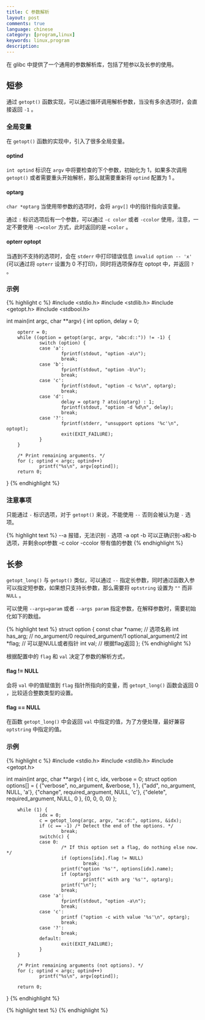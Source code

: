 ```yaml
---
title: C 参数解析
layout: post
comments: true
language: chinese
category: [program,linux]
keywords: linux,program
description:
---
```


在 glibc 中提供了一个通用的参数解析库，包括了短参以及长参的使用。

<!-- more -->

## 短参

通过 `getopt()` 函数实现，可以通过循环调用解析参数，当没有多余选项时，会直接返回 `-1` 。

### 全局变量

在 `getopt()` 函数的实现中，引入了很多全局变量。

#### optind

`int optind` 标识在 `argv` 中将要检查的下个参数，初始化为 1，如果多次调用 `getopt()` 或者需要重头开始解析，那么就需要重新将 `optind` 配置为 1 。

#### optarg

`char *optarg` 当使用带参数的选项时，会将 `argv[]` 中的指针指向该变量。

通过 `:` 标识选项后有一个参数，可以通过 `-c color` 或者 `-ccolor` 使用，注意，一定不要使用 `-c=color` 方式，此时返回的是 `=color` 。

#### opterr optopt

当遇到不支持的选项时，会在 `stderr` 中打印错误信息 `invalid option -- 'x'` (可以通过将 `opterr` 设置为 0 不打印)，同时将选项保存在 optopt 中，并返回 `?` 。

### 示例

{% highlight c %}
#include <stdio.h>
#include <stdlib.h>
#include <getopt.h>
#include <stdbool.h>

int main(int argc, char **argv)
{
        int option, delay = 0;

        opterr = 0;
        while ((option = getopt(argc, argv, "abc:d::")) != -1) {
                switch (option) {
                case 'a':
                        fprintf(stdout, "option -a\n");
                        break;
                case 'b':
                        fprintf(stdout, "option -b\n");
                        break;
                case 'c':
                        fprintf(stdout, "option -c %s\n", optarg);
                        break;
                case 'd':
                        delay = optarg ? atoi(optarg) : 1;
                        fprintf(stdout, "option -d %d\n", delay);
                        break;
                case '?':
                        fprintf(stderr, "unsupport options '%c'\n", optopt);
                        exit(EXIT_FAILURE);
                }
        }

        /* Print remaining arguments. */
        for (; optind < argc; optind++)
                printf("%s\n", argv[optind]);
        return 0;
}
{% endhighlight %}

### 注意事项

只能通过 `-` 标识选项，对于 `getopt()` 来说，不能使用 `--` 否则会被认为是 `-` 选项。

{% highlight text %}
--a               报错，无法识别 `-` 选项
-a opt -b         可以正确识别-a和-b选项，并剩余opt参数
-c color -ccolor  带有值的参数
{% endhighlight %}

## 长参

`getopt_long()` 与 `getopt()` 类似，可以通过 `--` 指定长参数，同时通过函数入参可以指定短参数，如果想只支持长参数，那么需要将 `optstring` 设置为 `""` 而非 `NULL` 。

可以使用 `--args=param` 或者 `--args param` 指定参数，在解释参数时，需要初始化如下的数组。

{% highlight text %}
struct option {
	const char *name;  // 选项名称
	int has_arg; // no_argument/0 required_argument/1 optional_argument/2
	int *flag; // 可以是NULL或者指针
	int val;   // 根据flag返回
};
{% endhighlight %}

根据配置中的 `flag` 和 `val` 决定了参数的解析方式，

#### flag != NULL

会将 `val` 中的值赋值到 `flag` 指针所指向的变量，而 `getopt_long()` 函数会返回 0 ，比较适合整数类型的设置。

#### flag == NULL

在函数 `getopt_long()` 中会返回 `val` 中指定的值，为了方便处理，最好兼容 `optstring` 中指定的值。

### 示例

{% highlight c %}
#include <stdio.h>
#include <stdlib.h>
#include <getopt.h>

int main(int argc, char **argv)
{
        int c, idx, verbose = 0;
        struct option options[] = {
                {"verbose", no_argument,       &verbose, 1  },
                {"add",     no_argument,       NULL,     'a'},
                {"change",  required_argument, NULL,     'c'},
                {"delete",  required_argument, NULL,     0  },
                {0, 0, 0, 0}
        };

        while (1) {
                idx = 0;
                c = getopt_long(argc, argv, "ac:d:", options, &idx);
                if (c == -1) /* Detect the end of the options. */
                        break;
                switch(c) {
                case 0:
                        /* If this option set a flag, do nothing else now. */
                        if (options[idx].flag != NULL)
                                break;
                        printf("option '%s'", options[idx].name);
                        if (optarg)
                                printf(" with arg '%s'", optarg);
                        printf("\n");
                        break;
                case 'a':
                        fprintf(stdout, "option -a\n");
                        break;
                case 'c':
                        printf ("option -c with value '%s'\n", optarg);
                        break;
                case '?':
                        break;
                default:
                        exit(EXIT_FAILURE);
                }
        }

        /* Print remaining arguments (not options). */
        for (; optind < argc; optind++)
                printf("%s\n", argv[optind]);

        return 0;
}
{% endhighlight %}


{% highlight text %}
{% endhighlight %}
